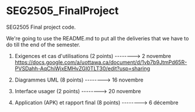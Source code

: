 # SEG2505_FinalProject
SEG2505 Final project code.

We're going to use the README.md to put all the deliveries that we have to do till the end of the semester.

1) Exigences et cas d'utilisations (2 points) --------> 2 novembre
https://docs.google.com/a/uottawa.ca/document/d/1vb7b9JtmPd65R-PVSDahh-AqChiWjxEMHvZGI0TLT30/edit?usp=sharing

2) Diagrammes UML (8 points) --------> 16 novembre

3) Interface usager (2 points) --------> 20 novembre

4) Application (APK) et rapport final (8 points) --------> 6 décembre
